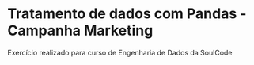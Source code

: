 # Tratamento de dados com Pandas - Campanha Marketing
 Exercício realizado para curso de Engenharia de Dados da SoulCode
